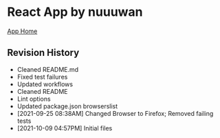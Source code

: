 # React App by nuuuwan

[App Home](https://nuuuwan.github.io/nuwan_org)

## Revision History
  * Cleaned README.md
  * Fixed test failures
  * Updated workflows
  * Cleaned README
  * Lint options
  * Updated package.json browserslist
  *  [2021-09-25 08:38AM] Changed Browser to Firefox; Removed failing tests
  *  [2021-10-09 04:57PM] Initial files

